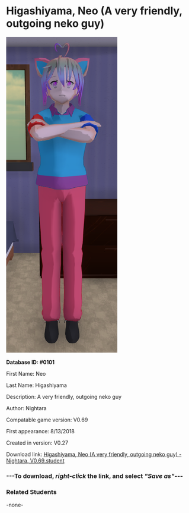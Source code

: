 # Higashiyama, Neo (A very friendly, outgoing neko guy)

<img src="../../Files/Images/Higashiyama, Neo (A very friendly, outgoing neko guy).png" title="Higashiyama, Neo (A very friendly, outgoing neko guy) - Nightara, V0.69">

**Database ID: #0101**

First Name: Neo

Last Name: Higashiyama

Description: A very friendly, outgoing neko guy

Author: Nightara

Compatable game version: V0.69

First appearance: 8/13/2018

Created in version: V0.27

Download link: <a href="https://raw.githubusercontent.com/Arbiter1223/Daigaku-Gurashi-Custom-Students/master/Files/Student%20Files/Higashiyama%2C%20Neo%20(A%20very%20friendly%2C%20outgoing%20neko%20guy)%20-%20Nightara%2C%20V0.69.student">Higashiyama, Neo (A very friendly, outgoing neko guy) - Nightara, V0.69.student</a>

### ---**To download, _right-click_ the link, and select _"Save as"_**---

### Related Students

-none-
